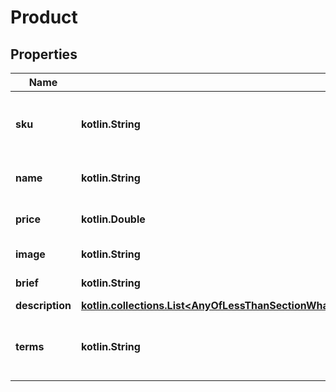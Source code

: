 
# Product

## Properties
Name | Type | Description | Notes
------------ | ------------- | ------------- | -------------
**sku** | **kotlin.String** | A unique identifier for the product variant |  [optional]
**name** | **kotlin.String** | The name of the product |  [optional]
**price** | **kotlin.Double** | The price of the product |  [optional]
**image** | **kotlin.String** | Image of the product |  [optional]
**brief** | **kotlin.String** | Plan benefit summary |  [optional]
**description** | [**kotlin.collections.List&lt;AnyOfLessThanSectionWhatIncludesCommaSectionWhatNotIncludesGreaterThan&gt;**](AnyOfLessThanSectionWhatIncludesCommaSectionWhatNotIncludesGreaterThan.md) |  |  [optional]
**terms** | **kotlin.String** | Link to terms and conditions detailed by product |  [optional]



